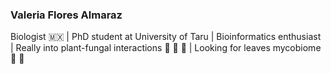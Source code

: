 ### Valeria Flores Almaraz

Biologist :mexico: | PhD  student at University of Taru | Bioinformatics enthusiast | Really into plant-fungal interactions :seedling: :mushroom: :evergreen_tree:	| 
Looking for leaves mycobiome :leaves: :mushroom:

<!--
**valeriafloral/valeriafloral** is a ✨ _special_ ✨ repository because its `README.md` (this file) appears on your GitHub profile.

Here are some ideas to get you started:

- 🔭 I’m currently working on ...
- 🌱 I’m currently learning ...
- 👯 I’m looking to collaborate on ...
- 🤔 I’m looking for help with ...
- 💬 Ask me about ...
- 📫 How to reach me: ...
- 😄 Pronouns: ...
- ⚡ Fun fact: ...
-->
